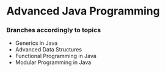 # Advanced Java Programming

### Branches accordingly to topics

* Generics in Java
* Advanced Data Structures
* Functional Programming in Java
* Modular Programming in Java